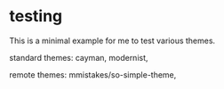 # testing

This is a minimal example for me to test various themes.

standard themes: cayman, modernist, 

remote themes: mmistakes/so-simple-theme, 
